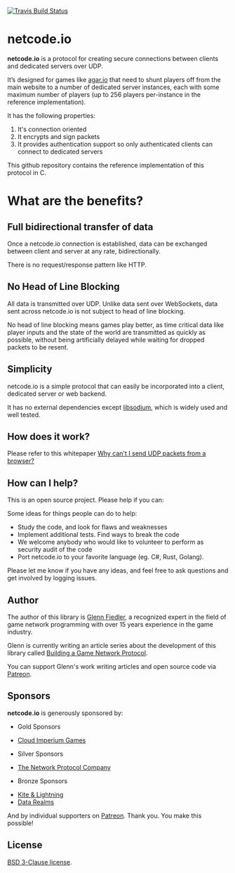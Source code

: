 [![Travis Build Status](https://travis-ci.org/networkprotocol/netcode.io.svg?branch=master)](https://travis-ci.org/networkprotocol/netcode.io)

# netcode.io

**netcode.io** is a protocol for creating secure connections between clients and dedicated servers over UDP.

It’s designed for games like [agar.io](http://agar.io) that need to shunt players off from the main website to a number of dedicated server instances, each with some maximum number of players (up to 256 players per-instance in the reference implementation). 

It has the following properties:

1. It's connection oriented
2. It encrypts and sign packets
3. It provides authentication support so only authenticated clients can connect to dedicated servers

This github repository contains the reference implementation of this protocol in C.

# What are the benefits?

## Full bidirectional transfer of data

Once a netcode.io connection is established, data can be exchanged between client and server at any rate, bidirectionally.

There is no request/response pattern like HTTP.

## No Head of Line Blocking

All data is transmitted over UDP. Unlike data sent over WebSockets, data sent across netcode.io is not subject to head of line blocking.

No head of line blocking means games play better, as time critical data like player inputs and the state of the world are transmitted as quickly as possible, without being artificially delayed while waiting for dropped packets to be resent.

## Simplicity

netcode.io is a simple protocol that can easily be incorporated into a client, dedicated server or web backend.

It has no external dependencies except [libsodium](http://www.libsodium.org), which is widely used and well tested.

## How does it work?

Please refer to this whitepaper [Why can't I send UDP packets from a browser?](http://173.255.195.190/gafferongames/post/why_cant_i_send_udp_packets_from_a_browser/)

## How can I help?

This is an open source project. Please help if you can:

Some ideas for things people can do to help:

* Study the code, and look for flaws and weaknesses
* Implement additional tests. Find ways to break the code
* We welcome anybody who would like to volunteer to perform as security audit of the code
* Port netcode.io to your favorite language (eg. C#, Rust, Golang).

Please let me know if you have any ideas, and feel free to ask questions and get involved by logging issues.

## Author

The author of this library is [Glenn Fiedler](https://www.linkedin.com/in/glennfiedler), a recognized expert in the field of game network programming with over 15 years experience in the game industry.

Glenn is currently writing an article series about the development of this library called [Building a Game Network Protocol](http://gafferongames.com/2016/05/10/building-a-game-network-protocol/).

You can support Glenn's work writing articles and open source code via [Patreon](http://www.patreon.com/gafferongames).

## Sponsors

**netcode.io** is generously sponsored by:

* Gold Sponsors
 - [Cloud Imperium Games](https://cloudimperiumgames.com)
 
* Silver Sponsors
 - [The Network Protocol Company](http://www.thenetworkprotocolcompany.com)

* Bronze Sponsors
 - [Kite & Lightning](http://kiteandlightning.la/)
 - [Data Realms](http://datarealms.com)
 
And by individual supporters on [Patreon](http://www.patreon.com/gafferongames). Thank you. You make this possible!

## License

[BSD 3-Clause license](https://opensource.org/licenses/BSD-3-Clause).
